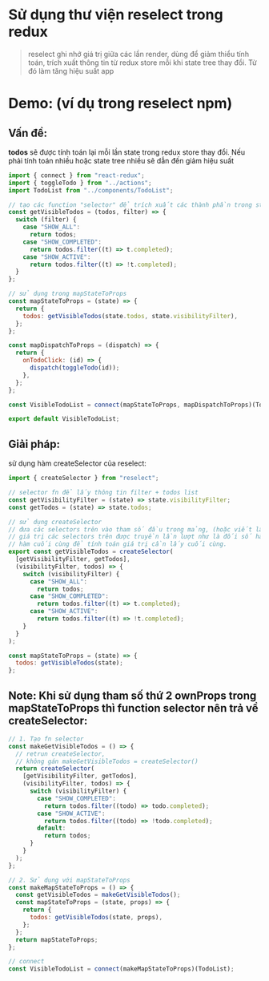 # Sử dụng thư viện reselect trong redux

> reselect ghi nhớ giá trị giữa các lần render, dùng để giảm thiểu tính toán, trích xuất thông tin từ redux store mỗi khi state tree thay đổi. Từ đó làm tăng hiệu suất app

# Demo: (ví dụ trong reselect npm)

## Vấn đề:

**todos** sẽ được tính toán lại mỗi lần state trong redux store thay đổi. Nếu phải tính toán nhiều hoặc state tree nhiều sẽ dẫn đến giảm hiệu suất

```javascript
import { connect } from "react-redux";
import { toggleTodo } from "../actions";
import TodoList from "../components/TodoList";

// tạo các function "selector" để trích xuất các thành phần trong state khi đưa vào mapStateToProps hoặc useSelector hook
const getVisibleTodos = (todos, filter) => {
  switch (filter) {
    case "SHOW_ALL":
      return todos;
    case "SHOW_COMPLETED":
      return todos.filter((t) => t.completed);
    case "SHOW_ACTIVE":
      return todos.filter((t) => !t.completed);
  }
};

// sử dụng trong mapStateToProps
const mapStateToProps = (state) => {
  return {
    todos: getVisibleTodos(state.todos, state.visibilityFilter),
  };
};

const mapDispatchToProps = (dispatch) => {
  return {
    onTodoClick: (id) => {
      dispatch(toggleTodo(id));
    },
  };
};

const VisibleTodoList = connect(mapStateToProps, mapDispatchToProps)(TodoList);

export default VisibleTodoList;
```

## Giải pháp:

sử dụng hàm createSelector của reselect:

```javascript
import { createSelector } from "reselect";

// selector fn để lấy thông tin filter + todos list
const getVisibilityFilter = (state) => state.visibilityFilter;
const getTodos = (state) => state.todos;

// sử dụng createSelector
// đưa các selectors trên vào tham số đầu trong mảng, (hoặc viết lần lượt cách nhau dấu phẩy)
// giá trị các selectors trên được truyền lần lượt như là đối số hàm cuối cùng
// hàm cuối cùng để tính toán giá trị cần lấy cuối cùng.
export const getVisibleTodos = createSelector(
  [getVisibilityFilter, getTodos],
  (visibilityFilter, todos) => {
    switch (visibilityFilter) {
      case "SHOW_ALL":
        return todos;
      case "SHOW_COMPLETED":
        return todos.filter((t) => t.completed);
      case "SHOW_ACTIVE":
        return todos.filter((t) => !t.completed);
    }
  }
);

const mapStateToProps = (state) => {
  todos: getVisibleTodos(state);
};
```

## Note: Khi sử dụng tham số thứ 2 ownProps trong mapStateToProps thì function selector nên trả về createSelector:

```javascript
// 1. Tạo fn selector
const makeGetVisibleTodos = () => {
  // retrun createSelector,
  // không gán makeGetVisibleTodos = createSelector()
  return createSelector(
    [getVisibilityFilter, getTodos],
    (visibilityFilter, todos) => {
      switch (visibilityFilter) {
        case "SHOW_COMPLETED":
          return todos.filter((todo) => todo.completed);
        case "SHOW_ACTIVE":
          return todos.filter((todo) => !todo.completed);
        default:
          return todos;
      }
    }
  );
};

// 2. Sử dụng với mapStateToProps
const makeMapStateToProps = () => {
  const getVisibleTodos = makeGetVisibleTodos();
  const mapStateToProps = (state, props) => {
    return {
      todos: getVisibleTodos(state, props),
    };
  };
  return mapStateToProps;
};

// connect
const VisibleTodoList = connect(makeMapStateToProps)(TodoList);
```
